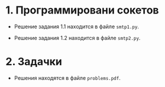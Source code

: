 # 1. Программировани сокетов

- Решение задания 1.1 находится в файле `smtp1.py`.

- Решение задания 1.2 находится в файле `smtp2.py`.

# 2. Задачки

- Решения находятся в файле `problems.pdf`.
